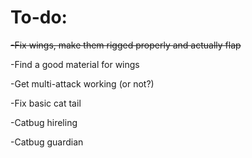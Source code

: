 # To-do:

~~-Fix wings, make them rigged properly and actually flap~~

-Find a good material for wings

-Get multi-attack working (or not?)

-Fix basic cat tail

-Catbug hireling

-Catbug guardian
